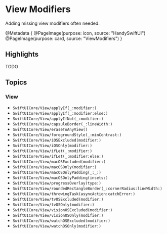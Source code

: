 # View Modifiers

Adding missing view modifiers often needed.

@Metadata {
   @PageImage(purpose: icon, source: "HandySwiftUI")
   @PageImage(purpose: card, source: "ViewModifiers")
}

## Highlights

TODO

## Topics

### View

- ``SwiftUICore/View/applyIf(_:modifier:)``
- ``SwiftUICore/View/applyIf(_:modifier:else:)``
- ``SwiftUICore/View/applyIfNot(_:modifier:)``
- ``SwiftUICore/View/capsuleBorder(_:lineWidth:)``
- ``SwiftUICore/View/eraseToAnyView()``
- ``SwiftUICore/View/foregroundStyle(_:minContrast:)``
- ``SwiftUICore/View/iOSExcluded(modifier:)``
- ``SwiftUICore/View/iOSOnly(modifier:)``
- ``SwiftUICore/View/ifLet(_:modifier:)``
- ``SwiftUICore/View/ifLet(_:modifier:else:)``
- ``SwiftUICore/View/macOSExcluded(modifier:)``
- ``SwiftUICore/View/macOSOnly(modifier:)``
- ``SwiftUICore/View/macOSOnlyPadding(_:_:)``
- ``SwiftUICore/View/macOSOnlyPadding(insets:)``
- ``SwiftUICore/View/progressOverlay(type:)``
- ``SwiftUICore/View/roundedRectangleBorder(_:cornerRadius:lineWidth:)``
- ``SwiftUICore/View/throwingTask(asyncAction:catchError:)``
- ``SwiftUICore/View/tvOSExcluded(modifier:)``
- ``SwiftUICore/View/tvOSOnly(modifier:)``
- ``SwiftUICore/View/visionOSExcluded(modifier:)``
- ``SwiftUICore/View/visionOSOnly(modifier:)``
- ``SwiftUICore/View/watchOSExcluded(modifier:)``
- ``SwiftUICore/View/watchOSOnly(modifier:)``



[TranslateKit]: https://apps.apple.com/app/apple-store/id6476773066?pt=549314&ct=swiftpackageindex.com&mt=8
[FreemiumKit]: https://apps.apple.com/app/apple-store/id6502914189?pt=549314&ct=swiftpackageindex.com&mt=8
[FreelanceKit]: https://apps.apple.com/app/apple-store/id6480134993?pt=549314&ct=swiftpackageindex.com&mt=8
[CrossCraft]: https://apps.apple.com/app/apple-store/id6472669260?pt=549314&ct=swiftpackageindex.com&mt=8
[FocusBeats]: https://apps.apple.com/app/apple-store/id6477829138?pt=549314&ct=swiftpackageindex.com&mt=8
[Guided Guest Mode]: https://apps.apple.com/app/apple-store/id6479207869?pt=549314&ct=swiftpackageindex.com&mt=8
[Posters]: https://apps.apple.com/app/apple-store/id6478062053?pt=549314&ct=swiftpackageindex.com&mt=8
[Pleydia Organizer]: https://apps.apple.com/app/apple-store/id6587583340?pt=549314&ct=swiftpackageindex.com&mt=8

